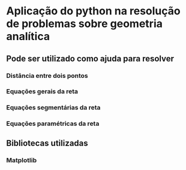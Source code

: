 # Aplicação do python na resolução de problemas sobre geometria analítica


## Pode ser utilizado como ajuda para resolver
### Distância entre dois pontos
### Equações gerais da reta
### Equações segmentárias da reta
### Equações paramétricas da reta


## Bibliotecas utilizadas
### Matplotlib
